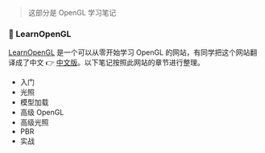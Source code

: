 <style>
    .crisp-client {
        display: none;
    }
</style>

> 这部分是 OpenGL 学习笔记

### 📖 LearnOpenGL

[LearnOpenGL](https://learnopengl.com/) 是一个可以从零开始学习 OpenGL 的网站，有同学把这个网站翻译成了中文 👉 [中文版](https://learnopengl-cn.github.io/)。以下笔记按照此网站的章节进行整理。

- 入门
- 光照
- 模型加载
- 高级 OpenGL
- 高级光照
- PBR
- 实战